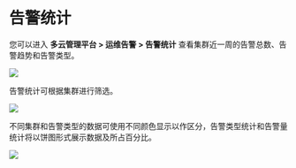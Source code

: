 # 告警统计

您可以进入 **多云管理平台 > 运维告警 > 告警统计** 查看集群近一周的告警总数、告警趋势和告警类型。

![](http://terminus-paas.oss-cn-hangzhou.aliyuncs.com/paas-doc/2022/01/13/8142d323-f0b7-4b98-a282-710f0764332c.png)

告警统计可根据集群进行筛选。

![](http://terminus-paas.oss-cn-hangzhou.aliyuncs.com/paas-doc/2022/01/13/83cb3b13-38aa-4673-9482-3283465ebb1f.png)

不同集群和告警类型的数据可使用不同颜色显示以作区分，告警类型统计和告警量统计将以饼图形式展示数据及所占百分比。

![](http://terminus-paas.oss-cn-hangzhou.aliyuncs.com/paas-doc/2022/01/13/865b8adf-2a04-49a2-8b1b-a1c0b5a0c846.png)

